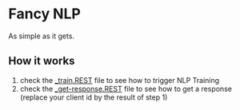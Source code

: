# Fancy NLP

As simple as it gets.

## How it works
1. check the [_train.REST](https://github.com/fancy-flashcard/fancy-nlp/blob/master/_train.REST) file to see how to trigger NLP Training
2. check the [_get-response.REST](https://github.com/fancy-flashcard/fancy-nlp/blob/master/_train.REST) file to see how to get a response (replace your client id by the result of step 1)

